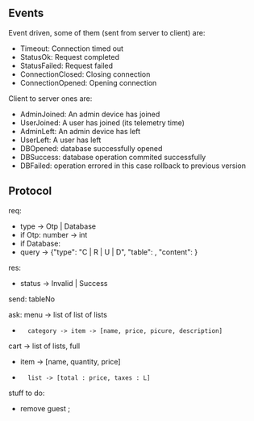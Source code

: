 ## Events
Event driven, some of them (sent from server to client) are:
- Timeout: Connection timed out
- StatusOk: Request completed
- StatusFailed: Request failed
- ConnectionClosed: Closing connection
- ConnectionOpened: Opening connection

Client to server ones are:
- AdminJoined: An admin device has joined
- UserJoined: A user has joined (its telemetry time)
- AdminLeft: An admin device has left
- UserLeft: A user has left
- DBOpened: database successfully opened
- DBSuccess: database operation commited successfully
- DBFailed: operation errored in this case rollback to previous version

## Protocol
req:
- type -> Otp | Database
- if Otp: number -> int
- if Database:
- query -> {"type": "C | R | U | D", "table": , "content": }

res:
- status -> Invalid | Success



send:
	tableNo
	
ask:
menu -> list of list of lists
-		category -> item -> [name, price, picure, description]
cart -> list of lists, full
-	item -> [name, quantity, price]
-       list -> [total : price, taxes : L]


stuff to do:
-  remove guest
  ;
